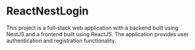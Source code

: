 # ReactNestLogin

This project is a full-stack web application with a backend built using NestJS and a frontend built using ReactJS. The application provides user authentication and registration functionality.
